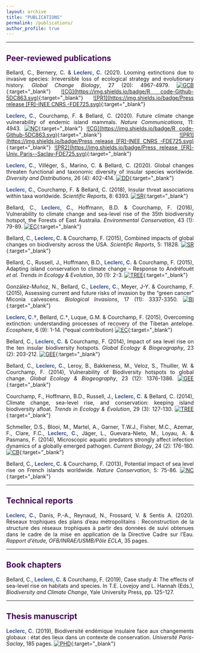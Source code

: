 ```yaml
---
layout: archive
title: "PUBLICATIONS"
permalink: /publications/
author_profile: true
---
```

<style> body {text-align: justify} </style> <!-- Justify text. -->

------

## <span style="color:#440154">**Peer-reviewed publications**</span>

Bellard, C., Bernery, C. & <span style="color:#3B528B">**Leclerc, C.**</span> (2021). Looming extinctions due to invasive species: Irreversible loss of ecological strategy and evolutionary history. *Global Change Biology*, 27 (20): 4967-4979. [![GCB](https://img.shields.io/badge/DOI-10.1111/gcb.15771-21908C.svg)](https://onlinelibrary.wiley.com/doi/10.1111/gcb.15771){:target="_blank"} [![CG](https://img.shields.io/badge/R code-Github-5DC863.svg)](https://github.com/cbellard/FDPD_IAST){:target="_blank"} [![PR1](https://img.shields.io/badge/Press release [FR]-INEE CNRS -FDE725.svg)](http://www.cnrs.fr/fr/la-diversite-des-oiseaux-et-des-mammiferes-se-rarefie-avec-les-invasions-biologiques){:target="_blank"}<br>

<span style="color:#3B528B">**Leclerc, C.**</span>, Courchamp, F. & Bellard, C. (2020). Future climate change vulnerability of endemic island mammals. *Nature Communications*, 11: 4943. [![NC](https://img.shields.io/badge/DOI-10.1038/s41467--020--21908C--x-21908C.svg)](https://doi.org/10.1038/s41467-020-18740-x){:target="_blank"} [![CG](https://img.shields.io/badge/R code-Github-5DC863.svg)](https://github.com/CamilleLeclerc/Vulnerability){:target="_blank"} [![PR1](https://img.shields.io/badge/Press release [FR]-INEE CNRS -FDE725.svg)](https://inee.cnrs.fr/fr/cnrsinfo/le-changement-climatique-menace-les-ecosystemes-insulaires-et-leur-biodiversite-unique){:target="_blank"} [![PR2](https://img.shields.io/badge/Press release [FR]-Univ. Paris--Saclay-FDE725.svg)](https://www.universite-paris-saclay.fr/actualites/vers-une-extinction-despeces-dans-les-iles-du-pacifique-cause-du-changement-climatique){:target="_blank"}<br>

<span style="color:#3B528B">**Leclerc, C.**</span>, Villéger, S., Marino, C. & Bellard, C. (2020). Global changes threaten functional and taxonomic diversity of insular species worldwide. *Diversity and Distributions*, 26 (4): 402-414. [![DD](https://img.shields.io/badge/DOI-10.1111/ddi.13024-21908C.svg)](https://doi.org/10.1111/ddi.13024){:target="_blank"}<br>

<span style="color:#3B528B">**Leclerc, C.**</span>, Courchamp, F. & Bellard, C. (2018), Insular threat associations within taxa worldwide. *Scientific Reports*, 8: 6393. [![SR](https://img.shields.io/badge/DOI-10.1038/s41598--018--24733--0-21908C.svg)](https://doi.org/10.1038/s41598-018-24733-0){:target="_blank"}<br>

Bellard, C., <span style="color:#3B528B">**Leclerc, C.**</span>, Hoffmann, B.D. & Courchamp, F. (2016), Vulnerability to climate change and sea-level rise of the 35th biodiversity hotspot, the Forests of East Australia. *Environmental Conservation*, 43 (1): 79-89. [![EC](https://img.shields.io/badge/DOI-10.1017/S037689291500020X-21908C.svg)](https://doi.org/10.1017/S037689291500020X){:target="_blank"}<br>

Bellard, C., <span style="color:#3B528B">**Leclerc, C.**</span> & Courchamp, F. (2015), Combined impacts of global changes on biodiversity across the USA. *Scientific Reports*, 5: 11828. [![SR](https://img.shields.io/badge/DOI-10.1038/srep11828-21908C.svg)](https://doi.org/10.1038/srep11828){:target="_blank"}<br>

Bellard, C., Russell, J., Hoffmann, B.D., <span style="color:#3B528B">**Leclerc, C.**</span> & Courchamp, F. (2015), Adapting island conservation to climate change – Response to Andréfouët *et al.* *Trends in Ecology & Evolution*, 30 (1): 2-3. [![TREE](https://img.shields.io/badge/DOI-10.1016/j.tree.2014.11.003-21908C.svg)](https://doi.org/10.1016/j.tree.2014.11.003){:target="_blank"}<br>

González-Muñoz, N., Bellard, C., <span style="color:#3B528B">**Leclerc, C.**</span>, Meyer, J-Y. & Courchamp, F. (2015), Assessing current and future risks of invasion by the “green cancer” Miconia calvescens. *Biological Invasions*, 17 (11): 3337-3350. [![BI](https://img.shields.io/badge/DOI-10.1007/s10530--015--0960--x-21908C.svg)](https://doi.org/10.1007/s10530-015-0960-x){:target="_blank"}<br>

<span style="color:#3B528B">**Leclerc, C.†**</span>, Bellard, C.†, Luque, G.M. & Courchamp, F. (2015), Overcoming extinction: understanding processes of recovery of the Tibetan antelope. *Ecosphere*, 6 (9): 1-14. (†equal contribution) [![EC](https://img.shields.io/badge/DOI-10.1890/ES15--00049.1-21908C.svg)](https://doi.org/10.1890/ES15-00049.1){:target="_blank"}<br>

Bellard, C., <span style="color:#3B528B">**Leclerc, C.**</span> & Courchamp, F. (2014), Impact of sea level rise on the ten insular biodiversity hotspots. *Global Ecology & Biogeography*, 23 (2): 203-212.  [![GEE](https://img.shields.io/badge/DOI-10.1111/geb.12093-21908C.svg)](https://doi.org/10.1111/geb.12093){:target="_blank"}<br>

Bellard, C., <span style="color:#3B528B">**Leclerc, C.**</span>, Leroy, B., Bakkeness, M., Veloz, S., Thuiller, W. & Courchamp, F. (2014), Vulnerability of Biodiversity hotspots to global change. *Global Ecology & Biogeography*, 23 (12): 1376-1386. [![GEE](https://img.shields.io/badge/DOI-10.1111/geb.12228-21908C.svg)](https://doi.org/10.1111/geb.12228){:target="_blank"}<br>

Courchamp, F., Hoffmann, B.D., Russell, J., <span style="color:#3B528B">**Leclerc, C.**</span> & Bellard, C. (2014), Climate change, sea-level rise, and conservation: keeping island biodiversity afloat. *Trends in Ecology & Evolution*, 29 (3): 127-130. [![TREE](https://img.shields.io/badge/DOI-10.1016/j.tree.2014.01.001-21908C.svg)](https://doi.org/10.1016/j.tree.2014.01.001){:target="_blank"}<br>

Schmeller, D.S., Blooi, M., Martel, A., Garner, T.W.J., Fisher, M.C., Azemar, F., Clare, F.C., <span style="color:#3B528B">**Leclerc, C.**</span>, Jäger, L., Guevara-Nieto, M., Loyau, A. & Pasmans, F. (2014), Microscopic aquatic predators strongly affect infection dynamics of a globally emerged pathogen. *Current Biology*, 24 (2): 176-180. [![CB](https://img.shields.io/badge/DOI-10.1016/j.cub.2013.11.032-21908C.svg)](https://doi.org/10.1016/j.cub.2013.11.032){:target="_blank"}<br>

Bellard, C., <span style="color:#3B528B">**Leclerc, C.**</span> & Courchamp, F. (2013), Potential impact of sea level rise on French islands worldwide. *Nature Conservation*, 5: 75-86.  [![NC](https://img.shields.io/badge/DOI-10.3897/natureconservation.5.5533-21908C.svg)](https://doi.org/10.3897/natureconservation.5.5533){:target="_blank"}<br>

------

## <span style="color:#440154">**Technical reports**</span>

<span style="color:#3B528B">**Leclerc, C.**</span>, Danis, P.-A., Reynaud, N., Frossard, V. & Sentis A. (2020). Réseaux trophiques des plans d’eau métropolitains : Reconstruction de la structure des réseaux trophiques à partir des données de suivi obtenues dans le cadre de la mise en application de la Directive Cadre sur l’Eau. *Rapport d’étude, OFB/INRAE/USMB/Pôle ECLA*, 35 pages.

------

## <span style="color:#440154">**Book chapters**</span>

Bellard, C., <span style="color:#3B528B">**Leclerc, C.**</span> & Courchamp, F. (2019), Case study 4: The effects of sea-level rise on habitats and species. In T.E. Lovejoy and L. Hannah (Eds.), *Biodiversity and Climate Change*, Yale University Press, pp. 125-127.

------

## <span style="color:#440154">**Thesis manuscript**</span>

<span style="color:#3B528B">**Leclerc, C.**</span> (2019), Biodiversité endémique insulaire face aux changements globaux : état des lieux dans un contexte de conservation. *Université Paris-Saclay*, 185 pages. [![PHD](https://img.shields.io/badge/theses.fr-2019SACLS507-21908C.svg)](http://theses.fr/2019SACLS507){:target="_blank"}
